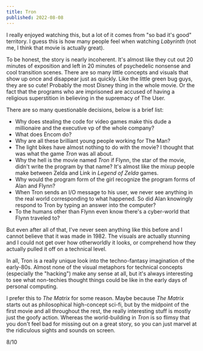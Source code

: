 ```yaml
---
title: Tron
published: 2022-08-08
---
```


I really enjoyed watching this, but a lot of it comes from "so bad it's good" territory. I guess this is how many people feel when watching _Labyrinth_ (not me, I think that movie is actually great).

To be honest, the story is nearly incoherent. It's almost like they cut out 20 minutes of exposition and left in 20 minutes of psychedelic nonsense and cool transition scenes. There are so many little concepts and visuals that show up once and disappear just as quickly. Like the little green bug guys, they are so cute! Probably the most Disney thing in the whole movie. Or the fact that the programs who are imprisoned are accused of having a religious superstition in believing in the supremacy of The User.

There are so many questionable decisions, below is a brief list:

- Why does stealing the code for video games make this dude a millionaire and the executive vp of the whole company?
- What does Encom do?
- Why are all these brilliant young people working for The Man?
- The light bikes have almost nothing to do with the movie? I thought that was what the game _Tron_ was all about.
- Why the hell is the movie named _Tron_ if Flynn, the star of the movie, didn't write the program by that name? It's almost like the mixup people make between Zelda and Link in _Legend of Zelda_ games.
- Why would the program form of the girl recognize the program forms of Alan and Flynn?
- When Tron sends an I/O message to his user, we never see anything in the real world corresponding to what happened. So did Alan knowingly respond to Tron by typing an answer into the computer?
- To the humans other than Flynn even know there's a cyber-world that Flynn traveled to?

But even after all of that, I've never seen anything like this before and I cannot believe that it was made in 1982. The visuals are actually stunning and I could not get over how otherworldly it looks, or comprehend how they actually pulled it off on a technical level.

In all, Tron is a really unique look into the techno-fantasy imagination of the early-80s. Almost none of the visual metaphors for technical concepts (especially the "hacking") make any sense at all, but it's always interesting to see what non-techies thought things could be like in the early days of personal computing.

I prefer this to _The Matrix_ for some reason. Maybe because _The Matrix_ starts out as philosophical high-concept sci-fi, but by the midpoint of the first movie and all throughout the rest, the really interesting stuff is mostly just the goofy action. Whereas the world-building in _Tron_ is so flimsy that you don't feel bad for missing out on a great story, so you can just marvel at the ridiculous sights and sounds on screen.

8/10
